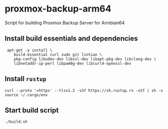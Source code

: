 # proxmox-backup-arm64
Script for building Proxmox Backup Server for Armbian64

## Install build essentials and dependencies
```
 apt-get -y install \
	build-essential curl sudo git lintian \
	pkg-config libudev-dev libssl-dev libapt-pkg-dev libclang-dev \
	libnetaddr-ip-perl libpam0g-dev libcurl4-openssl-dev
```
## Install ``rustup``
```
curl --proto '=https' --tlsv1.2 -sSf https://sh.rustup.rs -sSf | sh -s
source ~/.cargo/env
```

## Start build script
```
./build.sh
```
